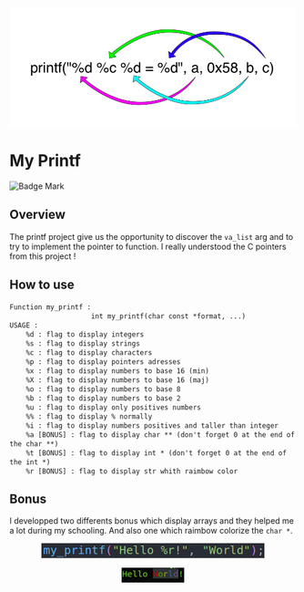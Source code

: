<p align="center"><img src="../../../images/printf.png" alt="Printf illustration"></p>

# My Printf

![Badge Mark](https://img.shields.io/badge/Module%20Mark-A-%2372FA08.svg?&style=for-the-badge&logoColor=black)

## Overview

The printf project give us the opportunity to discover the `va_list` arg and to try to implement the pointer to function. I really understood the C pointers from this project !

## How to use

```
Function my_printf :
                    int my_printf(char const *format, ...)
USAGE :
	%d : flag to display integers
	%s : flag to display strings
	%c : flag to display characters
	%p : flag to display pointers adresses
	%x : flag to display numbers to base 16 (min)
	%X : flag to display numbers to base 16 (maj)
	%o : flag to display numbers to base 8
	%b : flag to display numbers to base 2
	%u : flag to display only positives numbers
	%% : flag to display % normally
	%i : flag to display numbers positives and taller than integer
	%a [BONUS] : flag to display char ** (don't forget 0 at the end of the char **)
	%t [BONUS] : flag to display int * (don't forget 0 at the end of the int *)
	%r [BONUS] : flag to display str whith raimbow color
```

## Bonus

I developped two differents bonus which display arrays and they helped me a lot during my schooling. And also one which raimbow colorize the `char *`.

<p align="center"><img src="../../../images/printf_bonus_example_code.png" alt="Printf Bonus Code Illustration"></p>

<p align="center"><img src="../../../images/printf_bonus_example_output.png" alt="Printf Bonus Output Illustration"></p>
